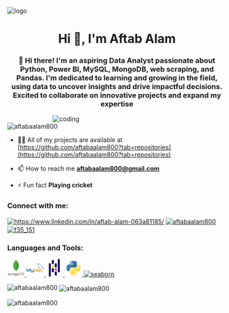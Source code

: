 ![logo](https://camo.githubusercontent.com/f5a8ba4f28fe3ec8d5eb73dfa2303873b5d7122fb1ba08a5946e24d6c13e82c4/68747470733a2f2f6d656469612e6c6963646e2e636f6d2f646d732f696d6167652f4334443132415145536a37322d733567454b672f61727469636c652d636f7665725f696d6167652d736872696e6b5f3630305f323030302f302f313632363735333836373131303f653d3231343734383336343726763d6265746126743d4b6637594175775a74794347594c4e63682d4d676335654f432d376837754c5f646e424149677341465251)
<h1 align="center">Hi 👋, I'm Aftab Alam</h1>
<h3 align="center">👋 Hi there! I'm an aspiring Data Analyst passionate about Python, Power BI, MySQL, MongoDB, web scraping, and Pandas. I'm dedicated to learning and growing in the field, using data to uncover insights and drive impactful decisions. Excited to collaborate on innovative projects and expand my expertise</h3>

<img align="right" alt="coding" width="400" src="https://user-images.githubusercontent.com/55389276/140866485-8fb1c876-9a8f-4d6a-98dc-08c4981eaf70.gif">

<p align="left"> <img src="https://komarev.com/ghpvc/?username=aftabaalam800&label=Profile%20views&color=0e75b6&style=flat" alt="aftabaalam800" /> </p>

- 👨‍💻 All of my projects are available at [https://github.com/aftabaalam800?tab=repositories](https://github.com/aftabaalam800?tab=repositories)

- 📫 How to reach me **aftabaalam800@gmail.com**

- ⚡ Fun fact **Playing cricket**

<h3 align="left">Connect with me:</h3>
<p align="left">
<a href="https://www.linkedin.com/in/aftab-alam-063a81185/" target="blank"><img align="center" src="https://raw.githubusercontent.com/rahuldkjain/github-profile-readme-generator/master/src/images/icons/Social/linked-in-alt.svg" alt="https://www.linkedin.com/in/aftab-alam-063a81185/" height="30" width="40" /></a>
<a href="https://www.hackerrank.com/aftabaalam800" target="blank"><img align="center" src="https://raw.githubusercontent.com/rahuldkjain/github-profile-readme-generator/master/src/images/icons/Social/hackerrank.svg" alt="aftabaalam800" height="30" width="40" /></a>
<a href="https://www.leetcode.com/f35_151" target="blank"><img align="center" src="https://raw.githubusercontent.com/rahuldkjain/github-profile-readme-generator/master/src/images/icons/Social/leet-code.svg" alt="f35_151" height="30" width="40" /></a>
</p>

<h3 align="left">Languages and Tools:</h3>
<p align="left"> <a href="https://www.mongodb.com/" target="_blank" rel="noreferrer"> <img src="https://raw.githubusercontent.com/devicons/devicon/master/icons/mongodb/mongodb-original-wordmark.svg" alt="mongodb" width="40" height="40"/> </a> <a href="https://www.mysql.com/" target="_blank" rel="noreferrer"> <img src="https://raw.githubusercontent.com/devicons/devicon/master/icons/mysql/mysql-original-wordmark.svg" alt="mysql" width="40" height="40"/> </a> <a href="https://pandas.pydata.org/" target="_blank" rel="noreferrer"> <img src="https://raw.githubusercontent.com/devicons/devicon/2ae2a900d2f041da66e950e4d48052658d850630/icons/pandas/pandas-original.svg" alt="pandas" width="40" height="40"/> </a> <a href="https://www.python.org" target="_blank" rel="noreferrer"> <img src="https://raw.githubusercontent.com/devicons/devicon/master/icons/python/python-original.svg" alt="python" width="40" height="40"/> </a> <a href="https://seaborn.pydata.org/" target="_blank" rel="noreferrer"> <img src="https://seaborn.pydata.org/_images/logo-mark-lightbg.svg" alt="seaborn" width="40" height="40"/> </a> </p>

<p><img align="left" src="https://github-readme-stats.vercel.app/api/top-langs?username=aftabaalam800&show_icons=true&locale=en&layout=compact" alt="aftabaalam800" /></p>

<p>&nbsp;<img align="center" src="https://github-readme-stats.vercel.app/api?username=aftabaalam800&show_icons=true&locale=en" alt="aftabaalam800" /></p>

<p><img align="center" src="https://github-readme-streak-stats.herokuapp.com/?user=aftabaalam800&" alt="aftabaalam800" /></p>
